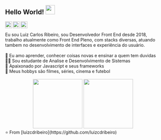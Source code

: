 ## Hello World! <img src="https://raw.githubusercontent.com/iampavangandhi/iampavangandhi/master/gifs/Hi.gif" width="30px" style="width: 30px; max-width: 30px">

<a href="https://twitter.com/luizjuniordant1">
  <img align="left" alt="Ajay's Twitter" width="22px" src="https://cdn.jsdelivr.net/npm/simple-icons@v3/icons/twitter.svg" />
</a>
<a href="https://www.linkedin.com/in/luiz-carlos-dantas-ribeiro-junior-7422b9124/">
  <img align="left" alt="Ajay's Linkdein" width="22px" src="https://cdn.jsdelivr.net/npm/simple-icons@v3/icons/linkedin.svg" />
</a>
<a href="https://github.com/luizcdribeiro">
  <img align="left" alt="Ajay's Github" width="22px" src="https://cdn.jsdelivr.net/npm/simple-icons@v3/icons/github.svg" />
</a>
<br /><br/>
Eu sou Luiz Carlos Ribeiro, sou Desenvolvedor Front End desde 2018, trabalho atualmente como Front End Pleno, com stacks diversas, atuando tambem no desenvolvimento de interfaces e experiência do usuário.
<br><br>
🤔 Eu amo aprender, conhecer coisas novas e ensinar a quem tem duvidas <br>
👨‍💻 Sou estudante de Analise e Desenvolvimento de Sistemas <br>
🌱 Apaixonado por Javascript e seus frameworks <br>
🍺 Meus hobbys são filmes, séries, cinema e futebol
<br /><br/>
<div align="center">
  <img height="160em" src="https://github-readme-stats.vercel.app/api?username=luizcdribeiro&show_icons=true&theme=dark&include_all_commits=true&count_private=true"/>
  <img height="160em" src="https://github-readme-stats.vercel.app/api/top-langs/?username=luizcdribeiro&layout=compact&langs_count=7&theme=dark"/>
</div>
⭐️ From [luizcdribeiro](https://github.com/luizcdribeiro)
